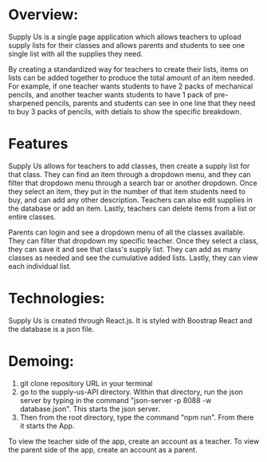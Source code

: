 # Overview:

Supply Us is a single page application which allows teachers to upload supply lists for their classes and allows parents and students to see one single list with all the supplies they need. 

By creating a standardized way for teachers to create their lists, items on lists can be added together to produce the total amount of an item needed. For example, if one teacher wants students to have 2 packs of mechanical pencils, and another teacher wants students to have 1 pack of pre-sharpened pencils, parents and students can see in one line that they need to buy 3 packs of pencils, with detials to show the specific breakdown. 

# Features

Supply Us allows for teachers to add classes, then create a supply list for that class. They can find an item through a dropdown menu, and they can filter that dropdown menu through a search bar or another dropdown. Once they select an item, they put in the number of that item students need to buy, and can add any other description. Teachers can also edit supplies in the database or add an item. Lastly, teachers can delete items from a list or entire classes. 

Parents can login and see a dropdown menu of all the classes available. They can filter that dropdown my specific teacher. Once they select a class, they can save it and see that class's supply list. They can add as many classes as needed and see the cumulative added lists. Lastly, they can view each individual list. 



# Technologies:

Supply Us is created through React.js. It is styled with Boostrap React and the database is a json file. 

# Demoing:

1) git clone repository URL in your terminal
2) go to the supply-us-API directory. Within that directory, run the json server by typing in the command "json-server -p 8088 -w database.json". This starts the json server. 
3) Then from the root directory, type the command "npm run". From there it starts the App. 

To view the teacher side of the app, create an account as a teacher. To view the parent side of the app, create an account as a parent. 
